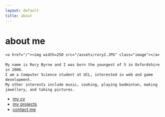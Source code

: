 ```yaml
---
layout: default
title: about
---
```


# about me

<div class="index">

    <a href="/"><img width=250 src="/assets/rory2.JPG" class="image"></a>
    
    My name is Rory Byrne and I was born the youngest of 5 in Oxfordshire in 2006.
    I am a Computer Science student at UCL, interested in web and game development.
    My other interests include music, cooking, playing badminton, making jewellery, and taking pictures.

</div>

- [my cv](/cv)
- [my projects](/projects)
- [contact me](/contact)
<!-- - [more about me](/me) -->
